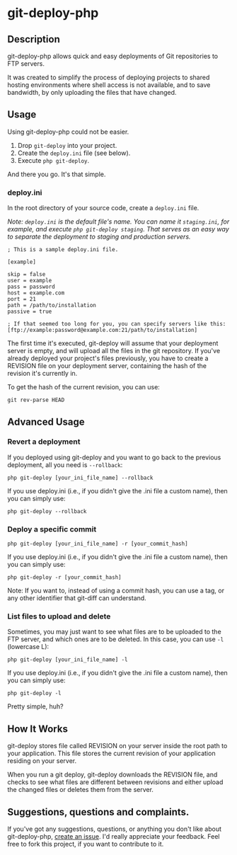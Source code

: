 git-deploy-php
==============

Description
-----------

git-deploy-php allows quick and easy deployments of Git repositories to FTP servers.

It was created to simplify the process of deploying projects to shared hosting environments where shell access is not available, and to save bandwidth, by only uploading the files that have changed.

Usage
-----

Using git-deploy-php could not be easier.

1. Drop `git-deploy` into your project.
2. Create the `deploy.ini` file (see below).
3. Execute `php git-deploy`.

And there you go. It's that simple.

### deploy.ini

In the root directory of your source code, create a `deploy.ini` file.

*Note: `deploy.ini` is the default file's name. You can name it `staging.ini`, for example, and execute `php git-deploy staging`. That serves as an easy way to separate the deployment to staging and production servers.*

    ; This is a sample deploy.ini file.
    
    [example]
    
    skip = false
    user = example
    pass = password
    host = example.com
    port = 21
    path = /path/to/installation
    passive = true
    
    ; If that seemed too long for you, you can specify servers like this:
    [ftp://example:password@example.com:21/path/to/installation]

The first time it's executed, git-deploy will assume that your deployment server is empty, and will upload all the files in the git repository.
If you've already deployed your project's files previously, you have to create a REVISION file on your deployment server, containing the hash of the revision it's currently in.

To get the hash of the current revision, you can use:

    git rev-parse HEAD

Advanced Usage
--------------

### Revert a deployment

If you deployed using git-deploy and you want to go back to the previous deployment, all you need is `--rollback`:

    php git-deploy [your_ini_file_name] --rollback

If you use deploy.ini (i.e., if you didn't give the .ini file a custom name), then you can simply use:

    php git-deploy --rollback

### Deploy a specific commit

    php git-deploy [your_ini_file_name] -r [your_commit_hash]

If you use deploy.ini (i.e., if you didn't give the .ini file a custom name), then you can simply use:

    php git-deploy -r [your_commit_hash]

Note: If you want to, instead of using a commit hash, you can use a tag, or any other identifier that git-diff can understand.

### List files to upload and delete

Sometimes, you may just want to see what files are to be uploaded to the FTP server, and which ones are to be deleted. In this case, you can use `-l` (lowercase L):

    php git-deploy [your_ini_file_name] -l

If you use deploy.ini (i.e., if you didn't give the .ini file a custom name), then you can simply use:

    php git-deploy -l

Pretty simple, huh?

How It Works
------------
git-deploy stores file called REVISION on your server inside the root path to your application. This file stores the current revision of your application residing on your server.

When you run a git deploy, git-deploy downloads the REVISION file, and checks to see what files are different between revisions and either upload the changed files or deletes them from the server.

Suggestions, questions and complaints.
----------

If you've got any suggestions, questions, or anything you don't like about git-deploy-php, [create an issue](https://github.com/BrunoDeBarros/git-deploy-php/issues). I'd really appreciate your feedback.
Feel free to fork this project, if you want to contribute to it. 